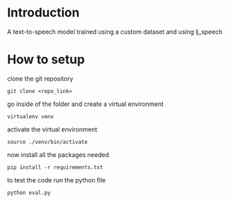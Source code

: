 # Introduction
A text-to-speech model trained using a custom dataset and using lj_speech

# How to setup

clone the git repository

```
git clone <repo_link>
```

go inside of the folder and create a virtual environment

```
virtualenv venv
```

activate the virtual environment

```
source ./venv/bin/activate
```

now install all the packages needed

```
pip install -r requirements.txt
```

to test the code run the python file

```
python eval.py
````